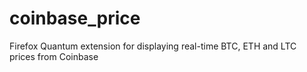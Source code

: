# coinbase_price
Firefox Quantum extension for displaying real-time BTC, ETH and LTC prices from Coinbase
